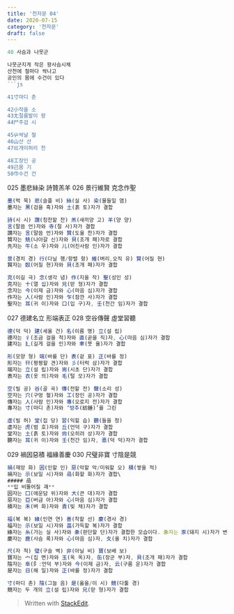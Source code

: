 ```yaml
---
title: '천자문 04'
date: 2020-07-15
category: '천자문'
draft: false
---
```

```js
40 사슴과 나뭇군

나뭇군지게 작은 왕사슴시체
산천에 철마다 싹나고
공인의 몸에 수건이 있다
```js

41寸마디 촌

42小작을 소
43尢절름발이 왕
44尸주검 시

45屮싹날 철
46山산 산
47巛개미허리 천

48工장인 공
49己몸 기
50巾수건 건
```
025 墨悲絲染 詩贊羔羊 
026 景行維賢 克念作聖 
```js
墨(먹 묵) 悲(슬플 비) 絲(실 사) 染(물들일 염)
墨자는 黑(검을 흑)자와 土(흙 토)자가 결합

詩(시 시) 讚(칭찬할 찬) 羔(새끼양 고) 羊(양 양)
言(말씀 언)자와 寺(절 사)자가 결합
讚자는 言(말씀 언)자와 贊(도울 찬)자가 결합
贊자는 兟(나아갈 신)자와 貝(조개 패)자로 결합
先자는 牛(소 우)자와 儿(어진사람 인)자가 결합

景(경치 경) 行(다닐 행/항렬 항) 維(벼리,오직 유) 賢(어질 현)
賢자는 臤(어질 현)자와 貝(조개 패)자가 결합

克(이길 극) 念(생각 념) 作(지을 작) 聖(성인 성)
克자는 十(열 십)자와 兄(맏 형)자가 결합
念자는 今(이제 금)자와 心(마음 심)자가 결합
作자는 人(사람 인)자와 乍(잠깐 사)자가 결합
聖자는 耳(귀 이)자와 口(입 구)자, 壬(천간 임)자가 결합


```
027 德建名立 形端表正 
028 空谷傳聲 虛堂習聽 
```js
德(덕 덕) 建(세울 건) 名(이름 명) 立(설 립)
德자는 彳(조금 걸을 척)자와 直(곧을 직)자, 心(마음 심)자가 결합
建자는 廴(길게 걸을 인)자와 聿(붓 율)자가 결합

形(모양 형) 端(바를 단) 表(겉 표) 正(바를 정)
形자는 幵(평평할 견)자와 彡(터럭 삼)자가 결합
端자는 立(설 립)자와 耑(시초 단)자가 결합
表자는 衣(옷 의)자와 毛(털 모)자가 결합

空(빌 공) 谷(골 곡) 傳(전할 전) 聲(소리 성)
空자는 穴(구멍 혈)자와 工(장인 공)자가 결합
傳자는 人(사람 인)자와 專(오로지 전)자가 결합
專자는 寸(마디 촌)자와 ‘방추(紡錘)’를 그린

虛(빌 허) 堂(집 당) 習(익힐 습) 聽(들을 청)
虛자는 虎(범 호)자와 丘(언덕 구)자가 결합
堂자는 土(흙 토)자와 尙(오히려 상)자가 결합
聽자는 耳(귀 이)자와 壬(천간 임)자, 悳(덕 덕)자가 결합
```


029 禍因惡積 福緣善慶 
030 尺璧非寶 寸陰是競 
```js
禍(재앙 화) 因(인할 인) 惡(악할 악/미워할 오) 積(쌓을 적)
禍자는 示(보일 시)자와 咼(화할 화)자가 결합\
##### 咼
**입 비뚤어질 괘**
因자는 囗(에운담 위)자와 大(큰 대)자가 결합
惡자는 亞(버금 아)자와 心(마음 심)자가 결합
積자는 禾(벼 화)자와 責(빚 채)자가 결합

福(복 복) 緣(인연 연) 善(착할 선) 慶(경사 경)
福자는 示(보일 시)자와 畐(가득할 복)자가 결합
緣자는 糸(가는 실 사)자와 彖(판단할 단)자가 결합한 모습이다. 彖자는 豕(돼지 시)자가 변형
慶자는 鹿(사슴 록)자와 心(마음 심)자, 夂(올 치)자가 결합

尺(자 척) 璧(구슬 벽) 非(아닐 비) 寶(보배 보)
寶자는 宀(집 면)자와 玉(옥 옥)자, 缶(장군 부)자, 貝(조개 패)자가 결합
陰자는 阜(阝:언덕 부)자와 今(이제 금)자, 云(구름 운)자가 결합
是자는 日(해 일)자와 正(바를 정)자가 결합

寸(마디 촌) 陰(그늘 음) 是(옳을/이 시) 競(다툴 경)
競자는 두 개의 立(설 립)자와 兄(맏 형)자가 결합
```


> Written with [StackEdit](https://stackedit.io/).
<!--stackedit_data:
eyJoaXN0b3J5IjpbMTA2NzQwNDQ4LC0xMzg3MTQ1OTE3LDEwNj
c0MDQ0OCwtMTM4NzE0NTkxNywxMDY3NDA0NDgsMTA2NzQwNDQ4
XX0=
-->